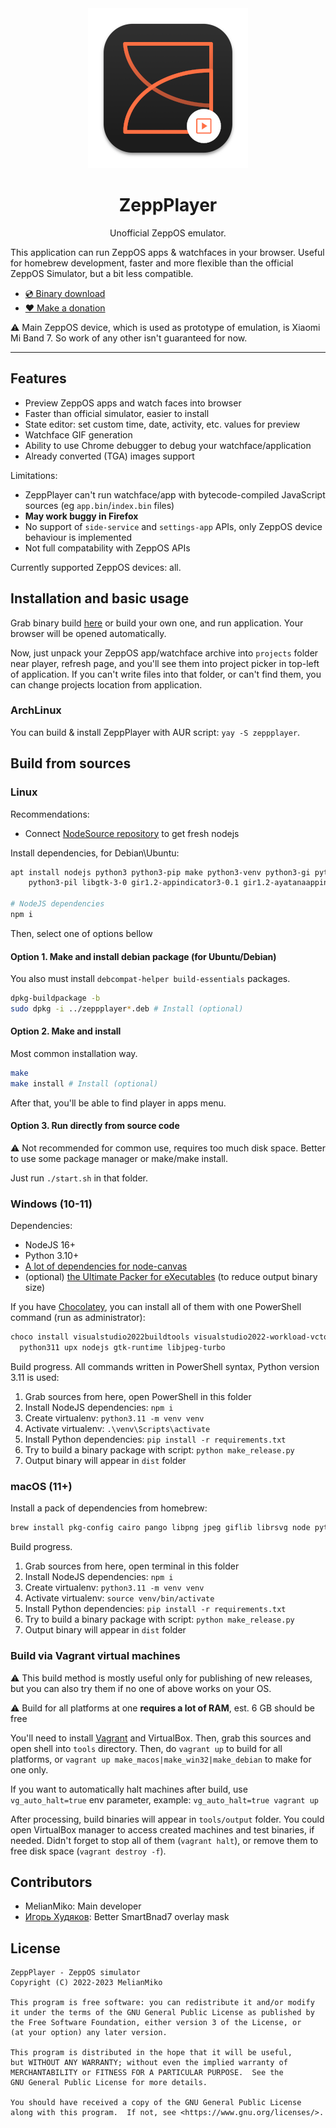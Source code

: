 <div align="center">
<img src="docs/logo256.png" alt="" />
<h1>ZeppPlayer</h1>
<p>Unofficial ZeppOS emulator.</p>
</div>

This application can run ZeppOS apps & watchfaces in your browser. Useful for 
homebrew development, faster and more flexible than the official ZeppOS 
Simulator, but a bit less compatible.

- [💿 Binary download](https://mmk.pw/en/zepp_player/)
- [❤️ Make a donation](https://mmk.pw/en/donate)

⚠️ Main ZeppOS device, which is used as prototype of emulation, is Xiaomi Mi Band 7.
So work of any other isn't guaranteed for now.

---

## Features
- Preview ZeppOS apps and watch faces into browser
- Faster than official simulator, easier to install
- State editor: set custom time, date, activity, etc. values for preview
- Watchface GIF generation
- Ability to use Chrome debugger to debug your watchface/application
- Already converted (TGA) images support

Limitations:
- ZeppPlayer can't run watchface/app with bytecode-compiled JavaScript sources (eg `app.bin`/`index.bin` files)
- **May work buggy in Firefox**
- No support of `side-service` and `settings-app` APIs, only ZeppOS device behaviour is implemented
- Not full compatability with ZeppOS APIs

Currently supported ZeppOS devices: all.

## Installation and basic usage

Grab binary build [here](https://mmk.pw/en/zepp_player/) or build your own one, and
run application. Your browser will be opened automatically.

Now, just unpack your ZeppOS app/watchface archive into `projects` folder near player,
refresh page, and you'll see them into project picker in top-left of application. If you
can't write files into that folder, or can't find them, you can change projects location
from application.

### ArchLinux
You can build & install ZeppPlayer with AUR script: `yay -S zeppplayer`.

## Build from sources

### Linux
Recommendations:
- Connect [NodeSource repository](https://github.com/nodesource/distributions) to get fresh nodejs

Install dependencies, for Debian\Ubuntu:

```bash
apt install nodejs python3 python3-pip make python3-venv python3-gi python3-requests python3-tk \
    python3-pil libgtk-3-0 gir1.2-appindicator3-0.1 gir1.2-ayatanaappindicator3-0.1

# NodeJS dependencies
npm i
```

Then, select one of options bellow

#### Option 1. Make and install debian package (for Ubuntu/Debian)
You also must install `debcompat-helper build-essentials` packages.

```bash
dpkg-buildpackage -b
sudo dpkg -i ../zeppplayer*.deb # Install (optional)
```

#### Option 2. Make and install
Most common installation way.

```bash
make
make install # Install (optional)
```

After that, you'll be able to find player in apps menu.

#### Option 3. Run directly from source code
️⚠️ Not recommended for common use, requires too much disk space. Better to use some package manager
or make/make install.

Just run `./start.sh` in that folder.

### Windows (10-11)
Dependencies:
- NodeJS 16+
- Python 3.10+
- [A lot of dependencies for node-canvas](https://github.com/Automattic/node-canvas/wiki/Installation:-Windows)
- (optional) [the Ultimate Packer for eXecutables](https://upx.github.io/) (to reduce output binary size)

If you have [Chocolatey](https://chocolatey.org/), you can install all of them with one
PowerShell command (run as administrator):

```powershell
choco install visualstudio2022buildtools visualstudio2022-workload-vctools `
  python311 upx nodejs gtk-runtime libjpeg-turbo
```

Build progress. All commands written in PowerShell syntax, Python version 3.11 is used:

1. Grab sources from here, open PowerShell in this folder
2. Install NodeJS dependencies: `npm i`
3. Create virtualenv: `python3.11 -m venv venv`
4. Activate virtualenv: `.\venv\Scripts\activate`
5. Install Python dependencies: `pip install -r requirements.txt`
6. Try to build a binary package with script: `python make_release.py`
7. Output binary will appear in `dist` folder

### macOS (11+)
Install a pack of dependencies from homebrew:
```bash
brew install pkg-config cairo pango libpng jpeg giflib librsvg node python@3.11 python-tk@3.11 upx
```

Build progress.

1. Grab sources from here, open terminal in this folder
2. Install NodeJS dependencies: `npm i`
3. Create virtualenv: `python3.11 -m venv venv`
4. Activate virtualenv: `source venv/bin/activate`
5. Install Python dependencies: `pip install -r requirements.txt`
6. Try to build a binary package with script: `python make_release.py`
7. Output binary will appear in `dist` folder

### Build via Vagrant virtual machines
⚠️ This build method is mostly useful only for publishing of new releases, but you can also
try them if no one of above works on your OS.

⚠️ Build for all platforms at one **requires a lot of RAM**, est. 6 GB should be free

You'll need to install [Vagrant](https://developer.hashicorp.com/vagrant) and VirtualBox.
Then, grab this sources and open shell into `tools` directory. Then, do `vagrant up` to build
for all platforms, or `vagrant up make_macos|make_win32|make_debian` to make for one only.

If you want to automatically halt machines after build, use `vg_auto_halt=true` env parameter,
example: `vg_auto_halt=true vagrant up`

After processing, build binaries will appear in `tools/output` folder. You could open 
VirtualBox manager to access created machines and test binaries, if needed.
Didn't forget to stop all of them (`vagrant halt`), or remove them to free disk space
(`vagrant destroy -f`).

## Contributors
- MelianMiko: Main developer
- [Игорь Худяков](https://4pda.to/forum/index.php?showuser=5434953): Better SmartBnad7 overlay mask

## License
    ZeppPlayer - ZeppOS simulator
    Copyright (C) 2022-2023 MelianMiko

    This program is free software: you can redistribute it and/or modify
    it under the terms of the GNU General Public License as published by
    the Free Software Foundation, either version 3 of the License, or
    (at your option) any later version.

    This program is distributed in the hope that it will be useful,
    but WITHOUT ANY WARRANTY; without even the implied warranty of
    MERCHANTABILITY or FITNESS FOR A PARTICULAR PURPOSE.  See the
    GNU General Public License for more details.

    You should have received a copy of the GNU General Public License
    along with this program.  If not, see <https://www.gnu.org/licenses/>.
